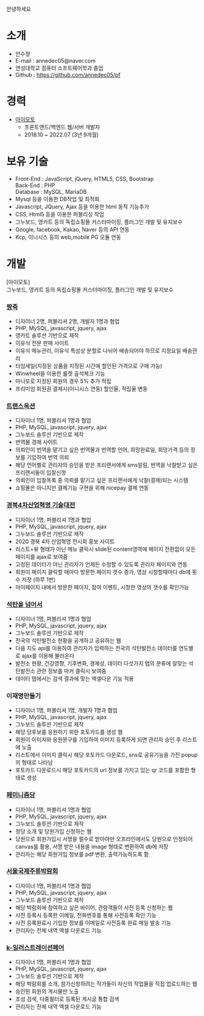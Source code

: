 안녕하세요

# 소개
<ul>
  <li>안수정</li>
  <li>E-mail : annedec05@naver.com</li>
  <li>연성대학교 컴퓨터 소프트웨어학과 졸업</li>
  <li>Github : <a href="https://github.com/annedec05/pf">https://github.com/annedec05/pf</a></li>
</ul>

# 경력
<ul>
  <li>
    <a href="https://www.ilogin.co.kr" target="_blank">아이모토</a>
    <ul>
      <li>프론트엔드/백엔드 웹/서버 개발자</li>
      <li>2018.10 ~ 2022.07 (3년 9개월)</li>
    </ul>
  </li>
</ul>

# 보유 기술
<ul>
  <li>
    Front-End : JavaScript, jQuery, HTML5, CSS, Bootstrap<br>
    Back-End : PHP<br>
    Database : MySQL, MariaDB
  </li>
  <li>Mysql 등을 이용한 DB작업 및 최적화</li>
  <li>Javascript, JQuery, Ajax 등을 이용한 html 동적 기능추가</li>
  <li>CSS, Html5 등을 이용한 퍼블리싱 작업</li>
  <li>그누보드, 영카트 등의 독립쇼핑몰 커스터마이징, 플러그인 개발 및 유지보수</li>
  <li>Google, facebook, Kakao, Naver 등의 API 연동</li>
  <li>Kcp, 이니시스 등의 web,mobile PG 모듈 연동</li>
</ul>

# 개발

[아이모토]<br>
그누보드, 영카트 등의 독립쇼핑몰 커스터마이징, 플러그인 개발 및 유지보수<br>

<h3><a href="http://www.jjangjuk.com" target="_blank">짱죽</a></h3>
<ul>
  <li>디자이너 2명, 퍼블리셔 2명, 개발자 1명과 협업</li>
  <li>PHP, MySQL, javascript, jquery, ajax</li>
  <li>영카트 솔루션 기반으로 제작</li>
  <li>이유식 전문 판매 사이트</li>
  <li>이유식 메뉴관리, 이유식 특성상 분할로 나뉘어 배송되어야 하므로 지정요일 배송관리</li>
  <li>타임세일(지정된 상품을 지정된 시간에 할인된 가격으로 구매 가능)</li>
  <li>Winwheel을 이용한 룰렛 출석체크 기능</li>
  <li>마니또로 지정된 회원의 경우 5% 추가 적립</li>
  <li>프리미엄 회원권 결제시(이니시스 연동) 할인율, 적립율 변동</li>
</ul>

<h3><a href="https://transauction.co.kr" target="_blank">트랜스옥션</a></h3>
<ul>
  <li>디자이너 1명, 퍼블리셔 1명과 협업</li>
  <li>PHP, MySQL, javascript, jquery, ajax</li>
  <li>그누보드 솔루션 기반으로 제작</li>
  <li>번역물 경매 사이트</li>
  <li>의뢰인이 번역을 맡기고 싶은 번역물과 번역할 언어, 희망완료일, 희망가격 등의 정보를 기입하여 번역 의뢰</li>
  <li>해당 언어별로 관리자의 승인을 받은 프리랜서에게 sms알림, 번역을 낙찰받고 싶은 프리랜서들이 입찰신청</li>
  <li>의뢰인이 입찰목록 중 의뢰를 맡기고 싶은 프리랜서에게 낙찰(결제)되는 시스템</li>
  <li>쇼핑몰은 아니지만 결제기능 구현을 위해 nicepay 결제 연동</li>
</ul>

<h3><a href="http://kbsart.ilogin.pe.kr" target="_blank">경북4차산업혁명 기술대전</a></h3>
<ul>
  <li>디자이너 1명, 퍼블리셔 1명과 협업</li>
  <li>PHP, MySQL, javascript, jquery, ajax</li>
  <li>그누보드 솔루션 기반으로 제작</li>
  <li>2020 경북 4차 산업혁명 전시회 홍보 사이트</li>
  <li>리스트+뷰 형태가 아닌 메뉴 클릭시 slide된 content영역에 페이지 전환없이 모든 페이지를 ajax로 보여줌</li>
  <li>고정된 데이터가 아닌 관리자가 언제든 수정할 수 있도록 관리자 페이지와 연동</li>
  <li>회원이 페이지 클릭할 때마다 방문한 페이지 갯수 증가, 영상 시청할때마다 db에 횟수 저장 (하루 1번)</li>
  <li>마이페이지 내에서 방문한 페이지, 참여 이벤트, 시청한 영상의 갯수를 확인가능</li>
</ul>

<h3><a href="http://beyondcoal.kr" target="_blank">석탄을 넘어서</a></h3>
<ul>
  <li>디자이너 1명, 퍼블리셔 1명과 협업</li>
  <li>PHP, MySQL, javascript, jquery, ajax</li>
  <li>그누보드 솔루션 기반으로 제작</li>
  <li>전국의 석탄발전소 현황을 공개하고 공유하는 웹</li>
  <li>다음 지도 api를 이용하여 관리자가 입력하는 전국의 석탄발전소 데이터를 연도별로 ajax를 이용해 불러온다</li>
  <li>발전소 현황, 건강영향, 기후변화, 경제성, 데이터 다섯가지 탭의 분류에 알맞는 석탄발전소 관련 정보를 마커 클릭시 보여줌</li>
  <li>데이터 탭에서는 검색 결과에 맞는 엑셀다운 기능 적용</li>
</ul>

<h3>이재명만들기</h3>
<ul>
  <li>디자이너 1명, 퍼블리셔 1명, 개발자 1명과 협업</li>
  <li>PHP, MySQL, javascript, jquery, ajax</li>
  <li>그누보드 솔루션 기반으로 제작</li>
  <li>해당 당후보를 응원하기 위한 포토카드를 생성 웹</li>
  <li>회원이 이미지와 응원문구를 기입하여 이미지 등록하게 되면 관리자 승인 후 리스트에 노출</li>
  <li>리스트에서 이미지 클릭시 해당 포토카드 다운로드, sns로 공유기능을 가진 popup의 형태로 나타남</li>
  <li>포토카드 다운로드시 해당 포토카드의 url 정보를 가지고 있는 qr 코드를 포함한 형태로 생성</li>
</ul>

<h3><a href="http://femiparty.org" target="_blank">페미니즘당</a></h3>
<ul>
  <li>디자이너 1명, 퍼블리셔 1명과 협업</li>
  <li>PHP, MySQL, javascript, jquery, ajax</li>
  <li>그누보드 솔루션 기반으로 제작</li>
  <li>정당 소개 및 당원가입 신청하는 웹</li>
  <li>당원으로 회원가입시 서명을 필수로 받아야만 오프라인에서도 당원으로 인정되어<br>
  canvas를 활용, 서명 받은 내용을 image 형태로 변환하여 db에 저장</li>
  <li>관리자는 해당 회원가입 정보를 pdf 변환, 출력가능하도록 함</li>
</ul>

<h3><a href="http://www.siwse.com" target="_blank">서울국제주류박람회</a></h3>
<ul>
  <li>디자이너 1명, 퍼블리셔 1명과 협업</li>
  <li>PHP, MySQL, javascript, jquery, ajax</li>
  <li>그누보드 솔루션 기반으로 제작</li>
  <li>해당 박람회에 참여하고 싶은 바이어, 관람객들이 사전 등록 신청하는 웹</li>
  <li>사전 등록시 등록한 이메일, 전화번호를 통해 사전등록 확인 기능</li>
  <li>사전 등록완료시 기입한 정보를 이메일로 사전등록 완료 메일 발송 기능</li>
  <li>관리자는 전체 내역 엑셀 다운로드 기능</li>
</ul>

<h3><a href="http://k-illustrationfair.com" target="_blank">k-일러스트레이션페어</a></h3>
<ul>
  <li>디자이너 1명, 퍼블리셔 1명과 협업</li>
  <li>PHP, MySQL, javascript, jquery, ajax</li>
  <li>그누보드 솔루션 기반으로 제작</li>
  <li>해당 박람회를 소개, 참가신청하려는 작가들이 자신의 작업물을 직접 업로드하는 웹</li>
  <li>승인된 회원의 게시물만 노출</li>
  <li>초성 검색, 다중필터로 등록된 게시글 통합 검색</li>
  <li>관리자는 전체 내역 엑셀 다운로드 기능</li>
</ul>

